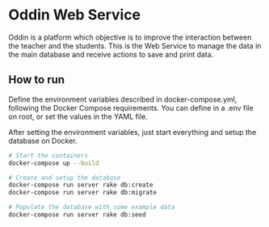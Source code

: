 # Oddin Web Service

Oddin is a platform which objective is to improve the interaction between the teacher
and the students. This is the Web Service to manage the data in the main database and
receive actions to save and print data.

## How to run

Define the environment variables described in docker-compose.yml, following the
Docker Compose requirements. You can define in a .env file on root, or set the
values in the YAML file.

After setting the environment variables, just start everything and setup the
database on Docker.

```bash
# Start the containers
docker-compose up --build

# Create and setup the database
docker-compose run server rake db:create
docker-compose run server rake db:migrate

# Populate the database with some example data
docker-compose run server rake db:seed
```
